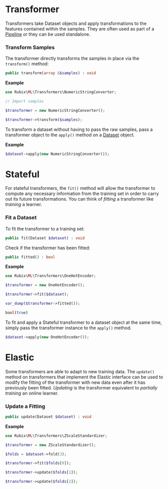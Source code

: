 # Transformer
Transformers take Dataset objects and apply transformations to the features contained within the samples. They are often used as part of a [Pipeline](../pipeline.md) or they can be used standalone.

### Transform Samples
The transformer directly transforms the samples in place via the `transform()` method:
```php
public transform(array &$samples) : void
```

**Example**

```php
use Rubix\ML\Transformers\NumericStringConverter;

// Import samples

$transformer = new NumericStringConverter();

$transformer->transform($samples);
```

To transform a dataset without having to pass the raw samples, pass a transformer object to the `apply()` method on a [Dataset](../datasets/api.md) object.

**Example**

```php
$dataset->apply(new NumericStringConverter());
```

# Stateful
For stateful transformers, the `fit()` method will allow the transformer to compute any necessary information from the training set in order to carry out its future transformations. You can think of *fitting* a transformer like *training* a learner.

### Fit a Dataset
To fit the transformer to a training set:
```php
public fit(Dataset $dataset) : void
```

Check if the transformer has been fitted:
```php
public fitted() : bool
```

**Example**

```php
use Rubix\ML\Transformers\OneHotEncoder;

$transformer = new OneHotEncoder();

$transformer->fit($dataset);

var_dump($transformer->fitted());
```

```sh
bool(true)
```

To fit and apply a Stateful transformer to a dataset object at the same time, simply pass the transformer instance to the `apply()` method.

```php
$dataset->apply(new OneHotEncoder());
```

# Elastic
Some transformers are able to adapt to new training data. The `update()` method on transformers that implement the Elastic interface can be used to modify the fitting of the transformer with new data even after it has previously been fitted. *Updating* is the transformer equivalent to *partially training* an online learner.

### Update a Fitting
```php
public update(Dataset $dataset) : void
```

**Example**

```php
use Rubix\ML\Transformers\ZScaleStandardizer;

$transformer = new ZScaleStandardizer();

$folds = $dataset->fold(3);

$transformer->fit($folds[0]);

$transformer->update($folds[1]);

$transformer->update($folds[2]);
```